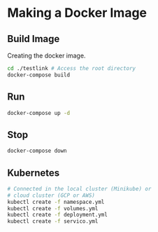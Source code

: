# Making a Docker Image


## Build Image

Creating the docker image.

```bash
cd ./testlink # Access the root directory
docker-compose build
```

## Run

```bash
docker-compose up -d
```

## Stop
```bash
docker-compose down
```

## Kubernetes
```bash
# Connected in the local cluster (Minikube) or 
# cloud cluster (GCP or AWS)
kubectl create -f namespace.yml
kubectl create -f volumes.yml
kubectl create -f deployment.yml
kubectl create -f servico.yml
```
